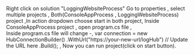 

Right click on solution "LoggingWebsiteProcess"
Go to properties , select multiple projects ,
Both(ConsoleAppProcess , LoggingWebsiteProcess) project ,In action dropdown choose start in both project,
Inside ConsoleAppProcess project , open program.cs file ,  
Inside program.cs file will change -,
var connection = new HubConnectionBuilder()
.WithUrl("https://your-new-url/logHub") // Update the URL here
.Build(); ,
Now you can run project(click on start button).
